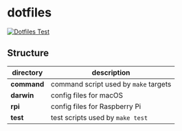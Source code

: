 # dotfiles

[![Dotfiles Test](https://github.com/harryzcy/dotfiles/actions/workflows/ci.yml/badge.svg)](https://github.com/harryzcy/dotfiles/actions/workflows/ci.yml)

## Structure

|  directory  | description |
| ----------- | ----------- |
| **command** | command script used by `make` targets |
| **darwin**  | config files for macOS |
| **rpi**     | config files for Raspberry Pi |
| **test**    | test scripts used by `make test` |
